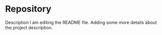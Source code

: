 # Repository
Description
I am editing the README file. Adding some more details about 
the project description.

